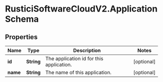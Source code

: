 # RusticiSoftwareCloudV2.ApplicationSchema

## Properties
Name | Type | Description | Notes
------------ | ------------- | ------------- | -------------
**id** | **String** | The application id for this application. | [optional] 
**name** | **String** | The name of this application. | [optional] 



